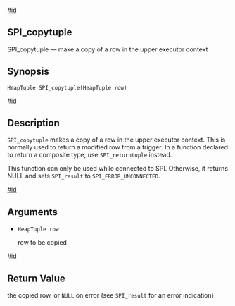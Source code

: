 [#id](#SPI-SPI-COPYTUPLE)

## SPI_copytuple

SPI_copytuple — make a copy of a row in the upper executor context

## Synopsis

```
HeapTuple SPI_copytuple(HeapTuple row)
```

[#id](#id-1.8.12.10.9.5)

## Description

`SPI_copytuple` makes a copy of a row in the upper executor context. This is normally used to return a modified row from a trigger. In a function declared to return a composite type, use `SPI_returntuple` instead.

This function can only be used while connected to SPI. Otherwise, it returns NULL and sets `SPI_result` to `SPI_ERROR_UNCONNECTED`.

[#id](#id-1.8.12.10.9.6)

## Arguments

- `HeapTuple row`

  row to be copied

[#id](#id-1.8.12.10.9.7)

## Return Value

the copied row, or `NULL` on error (see `SPI_result` for an error indication)
